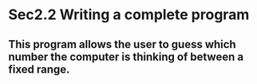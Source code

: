 # Sec2.2 Writing a complete program

## This program allows the user to guess which number the computer is thinking of between a fixed range.